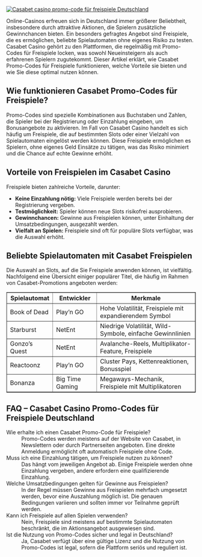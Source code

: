 [![Casabet casino promo-code für freispiele Deutschland](https://123-caf.pages.dev/gitsignup.png)](https://vrmoo.ru/Bt82HjjY)

<div>     <p>Online-Casinos erfreuen sich in Deutschland immer größerer Beliebtheit, insbesondere durch attraktive Aktionen, die Spielern zusätzliche Gewinnchancen bieten. Ein besonders gefragtes Angebot sind Freispiele, die es ermöglichen, beliebte Spielautomaten ohne eigenes Risiko zu testen. Casabet Casino gehört zu den Plattformen, die regelmäßig mit Promo-Codes für Freispiele locken, was sowohl Neueinsteigern als auch erfahrenen Spielern zugutekommt. Dieser Artikel erklärt, wie Casabet Promo-Codes für Freispiele funktionieren, welche Vorteile sie bieten und wie Sie diese optimal nutzen können.</p>        <h2>Wie funktionieren Casabet Promo-Codes für Freispiele?</h2>     <p>Promo-Codes sind spezielle Kombinationen aus Buchstaben und Zahlen, die Spieler bei der Registrierung oder Einzahlung eingeben, um Bonusangebote zu aktivieren. Im Fall von Casabet Casino handelt es sich häufig um Freispiele, die auf bestimmten Slots oder einer Vielzahl von Spielautomaten eingelöst werden können. Diese Freispiele ermöglichen es Spielern, ohne eigenes Geld Einsätze zu tätigen, was das Risiko minimiert und die Chance auf echte Gewinne erhöht.</p>        <h2>Vorteile von Freispielen im Casabet Casino</h2>     <p>Freispiele bieten zahlreiche Vorteile, darunter:</p>     <ul>       <li><strong>Keine Einzahlung nötig:</strong> Viele Freispiele werden bereits bei der Registrierung vergeben.</li>       <li><strong>Testmöglichkeit:</strong> Spieler können neue Slots risikofrei ausprobieren.</li>       <li><strong>Gewinnchancen:</strong> Gewinne aus Freispielen können, unter Einhaltung der Umsatzbedingungen, ausgezahlt werden.</li>       <li><strong>Vielfalt an Spielen:</strong> Freispiele sind oft für populäre Slots verfügbar, was die Auswahl erhöht.</li>     </ul>        <h2>Beliebte Spielautomaten mit Casabet Freispielen</h2>     <p>Die Auswahl an Slots, auf die Sie Freispiele anwenden können, ist vielfältig. Nachfolgend eine Übersicht einiger populärer Titel, die häufig im Rahmen von Casabet-Promotions angeboten werden:</p>     <table border="1" cellspacing="0" cellpadding="5">       <thead>         <tr>           <th>Spielautomat</th>           <th>Entwickler</th>           <th>Merkmale</th>         </tr>       </thead>       <tbody>         <tr>           <td>Book of Dead</td>           <td>Play’n GO</td>           <td>Hohe Volatilität, Freispiele mit expandierendem Symbol</td>         </tr>         <tr>           <td>Starburst</td>           <td>NetEnt</td>           <td>Niedrige Volatilität, Wild-Symbole, einfache Gewinnlinien</td>         </tr>         <tr>           <td>Gonzo’s Quest</td>           <td>NetEnt</td>           <td>Avalanche-Reels, Multiplikator-Feature, Freispiele</td>         </tr>         <tr>           <td>Reactoonz</td>           <td>Play’n GO</td>           <td>Cluster Pays, Kettenreaktionen, Bonusspiel</td>         </tr>         <tr>           <td>Bonanza</td>           <td>Big Time Gaming</td>           <td>Megaways-Mechanik, Freispiele mit Multiplikatoren</td>         </tr>       </tbody>     </table>        <h2>FAQ – Casabet Casino Promo-Codes für Freispiele Deutschland</h2>     <dl>       <dt>Wie erhalte ich einen Casabet Promo-Code für Freispiele?</dt>       <dd>Promo-Codes werden meistens auf der Website von Casabet, in Newslettern oder durch Partnerseiten angeboten. Eine direkte Anmeldung ermöglicht oft automatisch Freispiele ohne Code.</dd>          <dt>Muss ich eine Einzahlung tätigen, um Freispiele nutzen zu können?</dt>       <dd>Das hängt vom jeweiligen Angebot ab. Einige Freispiele werden ohne Einzahlung vergeben, andere erfordern eine qualifizierende Einzahlung.</dd>          <dt>Welche Umsatzbedingungen gelten für Gewinne aus Freispielen?</dt>       <dd>In der Regel müssen Gewinne aus Freispielen mehrfach umgesetzt werden, bevor eine Auszahlung möglich ist. Die genauen Bedingungen variieren und sollten immer vor Teilnahme geprüft werden.</dd>          <dt>Kann ich Freispiele auf allen Spielen verwenden?</dt>       <dd>Nein, Freispiele sind meistens auf bestimmte Spielautomaten beschränkt, die im Aktionsangebot ausgewiesen sind.</dd>          <dt>Ist die Nutzung von Promo-Codes sicher und legal in Deutschland?</dt>       <dd>Ja, Casabet verfügt über eine gültige Lizenz und die Nutzung von Promo-Codes ist legal, sofern die Plattform seriös und reguliert ist.</dd>     </dl>   </div>